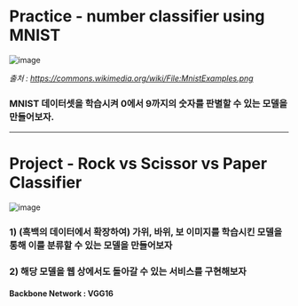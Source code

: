 # Practice - number classifier using MNIST
![image](https://user-images.githubusercontent.com/52550295/188263336-17c39c28-71d2-44de-b765-1dd92290341d.png)
    
    
_출처 : https://commons.wikimedia.org/wiki/File:MnistExamples.png_


### MNIST 데이터셋을 학습시켜 0에서 9까지의 숫자를 판별할 수 있는 모델을 만들어보자.
    
    
---
    
    
    
# Project - Rock vs Scissor vs Paper Classifier
![image](https://user-images.githubusercontent.com/52550295/188263367-14392066-f29d-495f-aa14-25f299594fa4.png)

### 1) (흑백의 데이터에서 확장하여) 가위, 바위, 보 이미지를 학습시킨 모델을 통해 이를 분류할 수 있는 모델을 만들어보자

### 2) 해당 모델을 웹 상에서도 돌아갈 수 있는 서비스를 구현해보자

#### Backbone Network : VGG16
